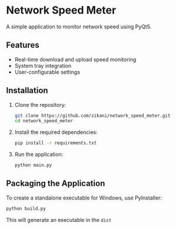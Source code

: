 # Network Speed Meter

A simple application to monitor network speed using PyQt5.

## Features
- Real-time download and upload speed monitoring
- System tray integration
- User-configurable settings

## Installation

1. Clone the repository:
   ```bash
   git clone https://github.com/zikani/network_speed_meter.git
   cd network_speed_meter
   ```

2. Install the required dependencies:
   ```bash
   pip install -r requirements.txt
   ```

3. Run the application:
   ```bash
   python main.py
   ```

## Packaging the Application
To create a standalone executable for Windows, use PyInstaller:
```bash
python build.py
```
This will generate an executable in the `dist`